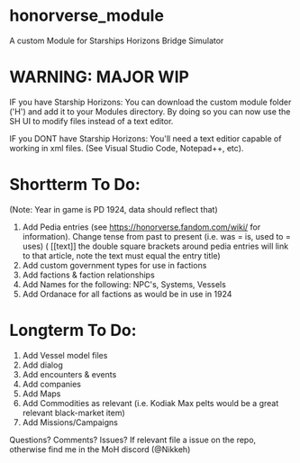 # honorverse_module
A custom Module for Starships Horizons Bridge Simulator

# WARNING: MAJOR WIP

IF you have Starship Horizons:
  You can download the custom module folder ('H') and add it to your Modules directory. By doing so you can now use the SH UI to modify files instead of a text editor.
  
IF you DONT have Starship Horizons:
  You'll need a text editior capable of working in xml files. (See Visual Studio Code, Notepad++, etc). 
  
  
# Shortterm To Do:
(Note: Year in game is PD 1924, data should reflect that)
1. Add Pedia entries (see https://honorverse.fandom.com/wiki/ for information). Change tense from past to present (i.e. was = is, used to = uses) ( [[text]] the double square brackets around pedia entries will link to that article, note the text must equal the entry title)
2. Add custom government types for use in factions
3. Add factions & faction relationships
4. Add Names for the following: NPC's, Systems, Vessels
5. Add Ordanace for all factions as would be in use in 1924

# Longterm To Do:
1. Add Vessel model files
2. Add dialog
3. Add encounters & events
4. Add companies
5. Add Maps
6. Add Commodities as relevant (i.e. Kodiak Max pelts would be a great relevant black-market item)
7. Add Missions/Campaigns

Questions? Comments? Issues? If relevant file a issue on the repo, otherwise find me in the MoH discord (@Nikkeh)
